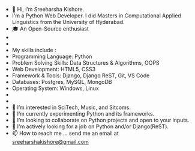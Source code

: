 - 👋 Hi, I’m Sreeharsha Kishore.
- I'm a Python Web Developer. I did Masters in Computational Applied Linguistics from the University of Hyderabad.
- 🎓 An Open-Source enthusiast
-
-
- My skills include :
- Programming Language: Python
- Problem Solving Skills: Data Structures & Algorithms, OOPS
- Web Development: HTML5, CSS3
- Framework & Tools: Django, Django ReST, Git, VS Code
- Databases: Postgres, MySQL, MongoDB
- Operating System: Windows, Linux 
-
-
- 👀 I’m interested in SciTech, Music, and Sitcoms.
- 🌱 I’m currently experimenting Python and its frameworks.
- 💞️ I’m looking to collaborate on Python projects and open to your inputs.
- 🤞 I'm actively looking for a job on Python and/or Django(ReST).
- 📫 How to reach me ... send me an email at sreeharshakishore@gmail.com

<!---
kshkishore/kshkishore is a ✨ special ✨ repository because its `README.md` (this file) appears on your GitHub profile.
You can click the Preview link to take a look at your changes.
--->

